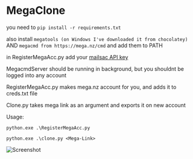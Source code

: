 # MegaClone
you need to 
`pip install -r requirements.txt`

also install `megatools (on Windows I've downloaded it from chocolatey)` AND `megacmd from https://mega.nz/cmd` and add them to PATH

in RegisterMegaAcc.py add your [mailsac API key](https://mailsac.com/docs/api)

MegacmdServer should be running in background, but you shouldnt be logged into any account

RegisterMegaAcc.py makes mega.nz account for you, and adds it to creds.txt file

Clone.py takes mega link as an argument and exports it on new account

Usage:

`python.exe .\RegisterMegaAcc.py`

`python.exe .\clone.py <Mega-Link>`


![Screenshot](https://user-images.githubusercontent.com/69900794/150320653-2c973337-3ba8-4aff-9b8f-0969e5edfa3c.png)
